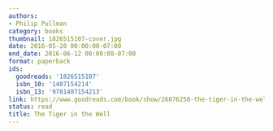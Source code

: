 ```yaml
---
authors:
- Philip Pullman
category: books
thumbnail: 1826515107-cover.jpg
date: 2016-05-20 00:00:00-07:00
end_date: 2016-06-12 00:00:00-07:00
format: paperback
ids:
  goodreads: '1826515107'
  isbn_10: '1407154214'
  isbn_13: '9781407154213'
link: https://www.goodreads.com/book/show/26076250-the-tiger-in-the-well
status: read
title: The Tiger in the Well
---
```

